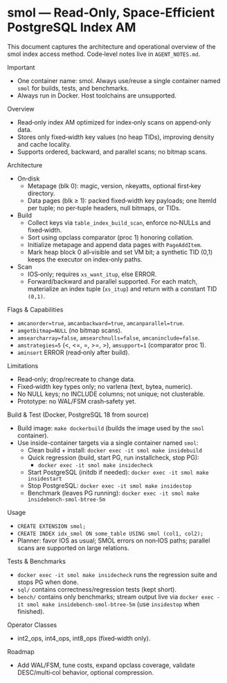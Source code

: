 # smol — Read‑Only, Space‑Efficient PostgreSQL Index AM

This document captures the architecture and operational overview of the
smol index access method. Code‑level notes live in `AGENT_NOTES.md`.

Important
- One container name: smol. Always use/reuse a single container named
  `smol` for builds, tests, and benchmarks.
- Always run in Docker. Host toolchains are unsupported.

Overview
- Read‑only index AM optimized for index‑only scans on append‑only data.
- Stores only fixed‑width key values (no heap TIDs), improving density and
  cache locality.
- Supports ordered, backward, and parallel scans; no bitmap scans.

Architecture
- On‑disk
  - Metapage (blk 0): magic, version, nkeyatts, optional first‑key directory.
  - Data pages (blk ≥ 1): packed fixed‑width key payloads; one ItemId per tuple;
    no per‑tuple headers, null bitmaps, or TIDs.
- Build
  - Collect keys via `table_index_build_scan`, enforce no‑NULLs and fixed‑width.
  - Sort using opclass comparator (proc 1) honoring collation.
  - Initialize metapage and append data pages with `PageAddItem`.
  - Mark heap block 0 all‑visible and set VM bit; a synthetic TID (0,1) keeps
    the executor on index‑only paths.
- Scan
  - IOS‑only; requires `xs_want_itup`, else ERROR.
  - Forward/backward and parallel supported. For each match, materialize an
    index tuple (`xs_itup`) and return with a constant TID `(0,1)`.

Flags & Capabilities
- `amcanorder=true`, `amcanbackward=true`, `amcanparallel=true`.
- `amgetbitmap=NULL` (no bitmap scans).
- `amsearcharray=false`, `amsearchnulls=false`, `amcaninclude=false`.
- `amstrategies=5` (<, <=, =, >=, >), `amsupport=1` (comparator proc 1).
- `aminsert` ERROR (read‑only after build).

Limitations
- Read‑only; drop/recreate to change data.
- Fixed‑width key types only; no varlena (text, bytea, numeric).
- No NULL keys; no INCLUDE columns; not unique; not clusterable.
- Prototype: no WAL/FSM crash‑safety yet.

Build & Test (Docker, PostgreSQL 18 from source)
- Build image: `make dockerbuild` (builds the image used by the `smol` container).
- Use inside-container targets via a single container named `smol`:
  - Clean build + install: `docker exec -it smol make insidebuild`
  - Quick regression (build, start PG, run installcheck, stop PG):
    - `docker exec -it smol make insidecheck`
  - Start PostgreSQL (initdb if needed): `docker exec -it smol make insidestart`
  - Stop PostgreSQL: `docker exec -it smol make insidestop`
  - Benchmark (leaves PG running): `docker exec -it smol make insidebench-smol-btree-5m`

Usage
- `CREATE EXTENSION smol;`
- `CREATE INDEX idx_smol ON some_table USING smol (col1, col2);`
- Planner: favor IOS as usual; SMOL errors on non‑IOS paths; parallel scans
  are supported on large relations.

Tests & Benchmarks
- `docker exec -it smol make insidecheck` runs the regression suite and stops PG when done.
- `sql/` contains correctness/regression tests (kept short).
- `bench/` contains only benchmarks; stream output live via `docker exec -it smol make insidebench-smol-btree-5m` (use `insidestop` when finished).

Operator Classes
- int2_ops, int4_ops, int8_ops (fixed‑width only).

Roadmap
- Add WAL/FSM, tune costs, expand opclass coverage, validate DESC/multi‑col
  behavior, optional compression.
